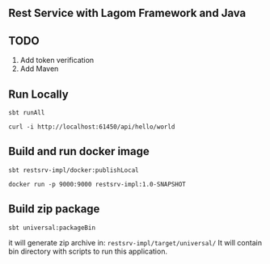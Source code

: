 Rest Service with Lagom Framework and Java
------------------------------------------

TODO
----

1. Add token verification
2. Add Maven

Run Locally
-----------

`sbt runAll`

`curl -i http://localhost:61450/api/hello/world`

Build and run docker image
--------------------------

`sbt restsrv-impl/docker:publishLocal`

`docker run -p 9000:9000 restsrv-impl:1.0-SNAPSHOT`

Build zip package
-----------------

`sbt universal:packageBin`

it will generate zip archive in: `restsrv-impl/target/universal/`
It will contain bin directory with scripts to run this application.

